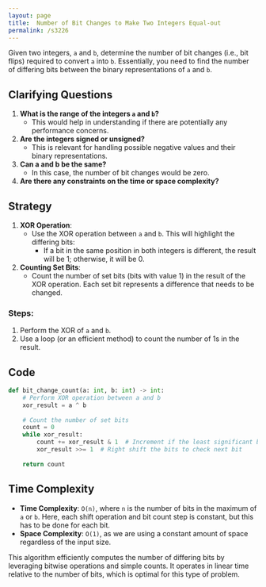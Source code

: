 ```yaml
---
layout: page
title:  Number of Bit Changes to Make Two Integers Equal-out
permalink: /s3226
---
```


Given two integers, `a` and `b`, determine the number of bit changes (i.e., bit flips) required to convert `a` into `b`. Essentially, you need to find the number of differing bits between the binary representations of `a` and `b`.

## Clarifying Questions

1. **What is the range of the integers `a` and `b`?**
   - This would help in understanding if there are potentially any performance concerns.
2. **Are the integers signed or unsigned?**
   - This is relevant for handling possible negative values and their binary representations.
3. **Can a and b be the same?**
   - In this case, the number of bit changes would be zero.
4. **Are there any constraints on the time or space complexity?**

## Strategy

1. **XOR Operation**:
   - Use the XOR operation between `a` and `b`. This will highlight the differing bits:
     - If a bit in the same position in both integers is different, the result will be 1; otherwise, it will be 0.
2. **Counting Set Bits**:
   - Count the number of set bits (bits with value 1) in the result of the XOR operation. Each set bit represents a difference that needs to be changed.

### Steps:
1. Perform the XOR of `a` and `b`.
2. Use a loop (or an efficient method) to count the number of 1s in the result.

## Code

```python
def bit_change_count(a: int, b: int) -> int:
    # Perform XOR operation between a and b
    xor_result = a ^ b
    
    # Count the number of set bits
    count = 0
    while xor_result:
        count += xor_result & 1  # Increment if the least significant bit is 1
        xor_result >>= 1  # Right shift the bits to check next bit
    
    return count
```

## Time Complexity

- **Time Complexity**: `O(n)`, where `n` is the number of bits in the maximum of `a` or `b`. Here, each shift operation and bit count step is constant, but this has to be done for each bit.
- **Space Complexity**: `O(1)`, as we are using a constant amount of space regardless of the input size.

This algorithm efficiently computes the number of differing bits by leveraging bitwise operations and simple counts. It operates in linear time relative to the number of bits, which is optimal for this type of problem.